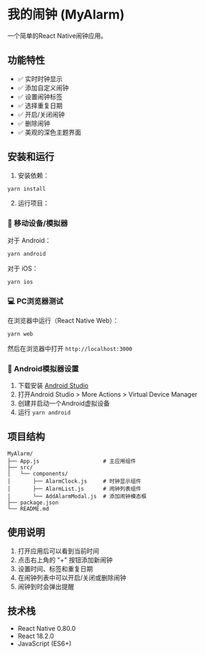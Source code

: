 # 我的闹钟 (MyAlarm)

一个简单的React Native闹钟应用。

## 功能特性

- ✅ 实时时钟显示
- ✅ 添加自定义闹钟
- ✅ 设置闹钟标签
- ✅ 选择重复日期
- ✅ 开启/关闭闹钟
- ✅ 删除闹钟
- ✅ 美观的深色主题界面

## 安装和运行

1. 安装依赖：
```bash
yarn install
```

2. 运行项目：

### 📱 移动设备/模拟器
对于 Android：
```bash
yarn android
```

对于 iOS：
```bash
yarn ios
```

### 💻 PC浏览器测试
在浏览器中运行（React Native Web）：
```bash
yarn web
```
然后在浏览器中打开 `http://localhost:3000`

### 🔧 Android模拟器设置
1. 下载安装 [Android Studio](https://developer.android.com/studio)
2. 打开Android Studio > More Actions > Virtual Device Manager
3. 创建并启动一个Android虚拟设备
4. 运行 `yarn android`

## 项目结构

```
MyAlarm/
├── App.js                    # 主应用组件
├── src/
│   └── components/
│       ├── AlarmClock.js     # 时钟显示组件
│       ├── AlarmList.js      # 闹钟列表组件
│       └── AddAlarmModal.js  # 添加闹钟模态框
├── package.json
└── README.md
```

## 使用说明

1. 打开应用后可以看到当前时间
2. 点击右上角的 "+" 按钮添加新闹钟
3. 设置时间、标签和重复日期
4. 在闹钟列表中可以开启/关闭或删除闹钟
5. 闹钟到时会弹出提醒

## 技术栈

- React Native 0.80.0
- React 18.2.0
- JavaScript (ES6+) 